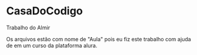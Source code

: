 # CasaDoCodigo
Trabalho do Almir

Os arquivos estão com nome de "Aula" pois eu fiz este trabalho com ajuda de em um curso da plataforma alura.
